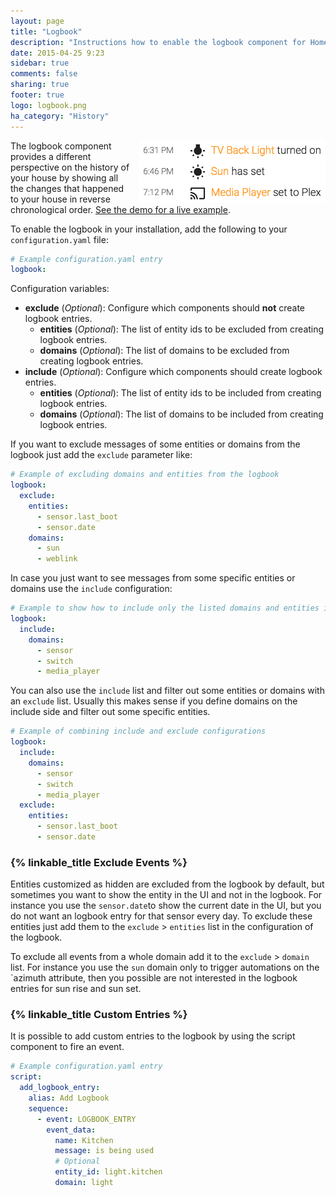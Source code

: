 ```yaml
---
layout: page
title: "Logbook"
description: "Instructions how to enable the logbook component for Home Assistant."
date: 2015-04-25 9:23
sidebar: true
comments: false
sharing: true
footer: true
logo: logbook.png
ha_category: "History"
---
```


<img src='/images/screenshots/logbook.png' style='margin-left:10px; float: right;' height="100" /> The logbook component provides a different perspective on the history of your house by showing all the changes that happened to your house in reverse chronological order. [See the demo for a live example](/demo/).

To enable the logbook in your installation, add the following to your `configuration.yaml` file:

```yaml
# Example configuration.yaml entry
logbook:
```

Configuration variables:

- **exclude** (*Optional*): Configure which components should **not** create logbook entries. 
  - **entities** (*Optional*): The list of entity ids to be excluded from creating logbook entries.
  - **domains** (*Optional*): The list of domains to be excluded from creating logbook entries.
- **include** (*Optional*): Configure which components should create logbook entries. 
  - **entities** (*Optional*): The list of entity ids to be included from creating logbook entries.
  - **domains** (*Optional*): The list of domains to be included from creating logbook entries.

If you want to exclude messages of some entities or domains from the logbook just add the `exclude` parameter like: 

```yaml
# Example of excluding domains and entities from the logbook
logbook:
  exclude:
    entities:
      - sensor.last_boot
      - sensor.date
    domains:
      - sun
      - weblink
```

In case you just want to see messages from some specific entities or domains use the `include` configuration:

```yaml
# Example to show how to include only the listed domains and entities in the logbook
logbook:
  include:
    domains:
      - sensor
      - switch
      - media_player
```

You can also use the `include` list and filter out some entities or domains with an `exclude` list. Usually this makes sense if you define domains on the include side and filter out some specific entities.   

```yaml
# Example of combining include and exclude configurations
logbook:
  include:
    domains:
      - sensor
      - switch
      - media_player
  exclude:
    entities:
      - sensor.last_boot
      - sensor.date
```

### {% linkable_title Exclude Events %}

Entities customized as hidden are excluded from the logbook by default, but sometimes you want to show the entity in the UI and not in the logbook. For instance you use the `sensor.date`to show the current date in the UI, but you do not want an logbook entry for that sensor every day.
To exclude these entities just add them to the `exclude` > `entities` list in the configuration of the logbook.

To exclude all events from a whole domain add it to the `exclude` > `domain` list. For instance you use the `sun` domain only to trigger automations on the `azimuth attribute, then you possible are not interested in the logbook entries for sun rise and sun set. 

### {% linkable_title Custom Entries %}

It is possible to add custom entries to the logbook by using the script component to fire an event.

```yaml
# Example configuration.yaml entry
script:
  add_logbook_entry:
    alias: Add Logbook
    sequence:
      - event: LOGBOOK_ENTRY
        event_data:
          name: Kitchen
          message: is being used
          # Optional
          entity_id: light.kitchen
          domain: light
```
